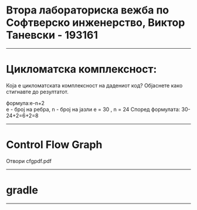 # Втора лабораториска вежба по Софтверско инженерство, Виктор Таневски - 193161
-----------------------------------------------------------------------------

# Цикломатска комплексност:
Која е цикломатската комплексност на дадениот код? Објаснете како стигнавте до
резултатот.

формула:e-n+2  
е - број на ребра, n - број на јазли
e = 30 , n = 24
Според формулата: 30-24+2=6+2=8

-----------------------------------------------------------------------------

# Control Flow Graph

Отвори cfgpdf.pdf

-----------------------------------------------------------------------------

# gradle

-----------------------------------------------------------------------------
